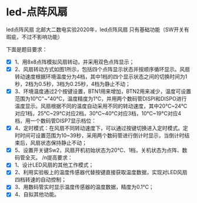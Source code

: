 # led-点阵风扇
led点阵风扇
北邮大二数电实验2020年，led点阵风扇
只有基础功能（SW开关有瑕疵，不过不影响功能）




 下面是题目要求：
* [x] 1、用8x8点阵模拟风扇转动，并采用双色点阵显示；
* [x] 2、风扇转动方式如图1所示，包括四个点阵显示状态并按顺序循环显示。风扇转动速度根据环境温度分为4档，其中1档的四个显示状态之间的切换时间为1秒，2档为0.5秒，3档为0.25秒，4档为静止不动；
* [x] 3、环境温度通过2个按键设置，BTN1用来增加，BTN2用来减少，温度可设置范围为10℃"~"40℃，温度精度为1℃，并用两个数码管DISPI和DISPO进行温度显示。风扇根据不同的温度自动采用不同的转动速度，其中20℃~24℃对应1档，25℃~29℃对应2档，30℃~40℃对应3档，10℃~19℃对应4档，用一个数码管DISP7显示档位：
* [x] 4、定时模式：在风扇不同转动速度下，可以通过按键切换进入定时模式。定时时间可设置范围为10~39秒，采用两个数码管进行倒计时显示，当倒计时结束后，风扇状态保持静止不动；
* [x] 5、设置开关键Sw2，风扇开机初始状态为20℃、1档，关机状态为点阵、数码管全灭。
/n提高要求：
* [x] 1、设计LED风扇的其他工作模式；
* [x] 2、利用实验板上的温度传感器代替按键直接获取温度数据，实现对LED风扇四档转速的自动控制；
* [x] 3、用数码管实时显示温度传感器的温度数据，精度为0.1℃；
* [x] 4、自拟其他功能。
